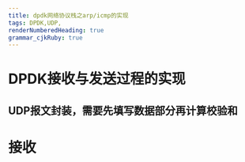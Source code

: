 ```yaml
---
title: dpdk网络协议栈之arp/icmp的实现
tags: DPDK,UDP,
renderNumberedHeading: true
grammar_cjkRuby: true
---
```

# DPDK接收与发送过程的实现


## UDP报文封装，需要先填写数据部分再计算校验和

# 接收
